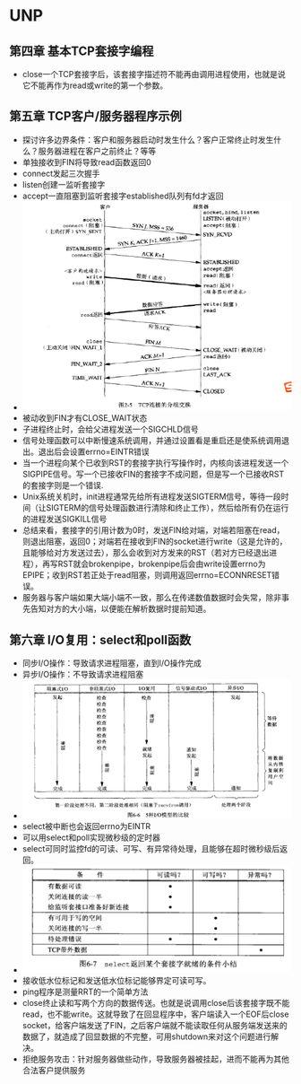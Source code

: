 # UNP
## 第四章 基本TCP套接字编程
* close一个TCP套接字后，该套接字描述符不能再由调用进程使用，也就是说它不能再作为read或write的第一个参数。

## 第五章 TCP客户/服务器程序示例
* 探讨许多边界条件：客户和服务器启动时发生什么？客户正常终止时发生什么？服务器进程在客户之前终止？等等
* 单独接收到FIN将导致read函数返回0
* connect发起三次握手
* listen创建一监听套接字
* accept一直阻塞到监听套接字established队列有fd才返回
* ![TCP连接状态](./image/TCP连接状态.png)
* 被动收到FIN才有CLOSE_WAIT状态
* 子进程终止时，会给父进程发送一个SIGCHLD信号
* 信号处理函数可以中断慢速系统调用，并通过设置看是重启还是使系统调用退出。退出后会设置errno=EINTR错误
* 当一个进程向某个已收到RST的套接字执行写操作时，内核向该进程发送一个SIGPIPE信号。写一个已接收FIN的套接字不成问题，但是写一个已接收RST的套接字则是一个错误.
* Unix系统关机时，init进程通常先给所有进程发送SIGTERM信号，等待一段时间（让SIGTERM的信号处理函数进行清除和终止工作），然后给所有仍在运行的进程发送SIGKILL信号
* 总结来看，套接字的引用计数为0时，发送FIN给对端，对端若阻塞在read，则退出阻塞，返回0；对端若在接收到FIN的socket进行write（这是允许的，且能够给对方发送过去），那么会收到对方发来的RST（若对方已经退出进程），再写RST就会brokenpipe，brokenpipe后会由write设置errno为EPIPE；收到RST若正处于read阻塞，则调用返回errno=ECONNRESET错误。
* 服务器与客户端如果大端小端不一致，那么在传递数值数据时会失常，除非事先告知对方的大小端，以便能在解析数据时提前知道。

## 第六章 I/O复用：select和poll函数
* 同步I/O操作：导致请求进程阻塞，直到I/O操作完成
* 异步I/O操作：不导致请求进程阻塞
* ![五种I/O模型的比较](./image/五种IO模型的比较.png)
* select被中断也会返回errno为EINTR
* 可以用select和poll实现微秒级的定时器
* select可同时监控fd的可读、可写、有异常待处理，且能够在超时微秒级后返回。
* ![Select返回某个套接字就绪的条件小结](./image/Select返回某个套接字就绪的条件小结.png)
* 接收低水位标记和发送低水位标记能够界定可读可写。
* ping程序是测量RRT的一个简单方法
* close终止读和写两个方向的数据传送。也就是说调用close后该套接字既不能read，也不能write。这就导致了在回显程序中，客户端读入一个EOF后close socket，给客户端发送了FIN，之后客户端就不能读取任何从服务端发送来的数据了，就造成了回显数据的不完整，可用shutdown来对这个问题进行解决。
* 拒绝服务攻击：针对服务器做些动作，导致服务器被挂起，进而不能再为其他合法客户提供服务
